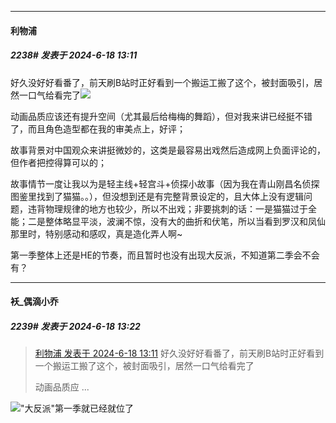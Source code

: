 ﻿
*****

####  利物浦  
##### 2238#       发表于 2024-6-18 13:11

好久没好好看番了，前天刷B站时正好看到一个搬运工搬了这个，被封面吸引，居然一口气给看完了<img src="https://static.saraba1st.com/image/smiley/face2017/009.gif" referrerpolicy="no-referrer">

动画品质应该还有提升空间（尤其最后给梅梅的舞蹈），但对我来讲已经挺不错了，而且角色造型都在我的审美点上，好评；

故事背景对中国观众来讲挺微妙的，这类是最容易出戏然后造成网上负面评论的，但作者把控得算可以的；

故事情节一度让我以为是轻主线+轻宫斗+侦探小故事（因为我在青山刚昌名侦探图鉴里找到了猫猫。。），但没想到还是有完整背景设定的，且大体上没有逻辑问题，违背物理规律的地方也较少，所以不出戏；非要挑刺的话：一是猫猫过于全能；二是整体略显平淡，波澜不惊，没有大的曲折和伏笔，所以当看到罗汉和凤仙那里时，特别感动和感叹，真是造化弄人啊~

第一季整体上还是HE的节奏，而且暂时也没有出现大反派，不知道第二季会不会有？


*****

####  袄_偶滴小乔  
##### 2239#       发表于 2024-6-18 13:22

<blockquote><a href="httphttps://bbs.saraba1st.com/2b/forum.php?mod=redirect&amp;goto=findpost&amp;pid=65282100&amp;ptid=2089646" target="_blank">利物浦 发表于 2024-6-18 13:11</a>
好久没好好看番了，前天刷B站时正好看到一个搬运工搬了这个，被封面吸引，居然一口气给看完了

动画品质应 ...</blockquote>
<img src="https://static.saraba1st.com/image/smiley/face2017/067.png" referrerpolicy="no-referrer">"大反派"第一季就已经就位了


